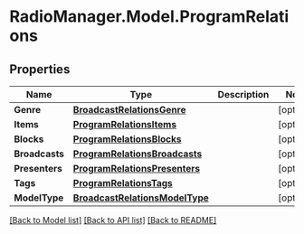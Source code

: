 # RadioManager.Model.ProgramRelations
## Properties

Name | Type | Description | Notes
------------ | ------------- | ------------- | -------------
**Genre** | [**BroadcastRelationsGenre**](BroadcastRelationsGenre.md) |  | [optional] 
**Items** | [**ProgramRelationsItems**](ProgramRelationsItems.md) |  | [optional] 
**Blocks** | [**ProgramRelationsBlocks**](ProgramRelationsBlocks.md) |  | [optional] 
**Broadcasts** | [**ProgramRelationsBroadcasts**](ProgramRelationsBroadcasts.md) |  | [optional] 
**Presenters** | [**ProgramRelationsPresenters**](ProgramRelationsPresenters.md) |  | [optional] 
**Tags** | [**ProgramRelationsTags**](ProgramRelationsTags.md) |  | [optional] 
**ModelType** | [**BroadcastRelationsModelType**](BroadcastRelationsModelType.md) |  | [optional] 

[[Back to Model list]](../README.md#documentation-for-models) [[Back to API list]](../README.md#documentation-for-api-endpoints) [[Back to README]](../README.md)

